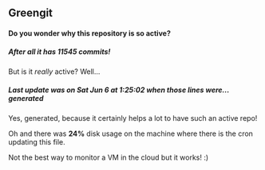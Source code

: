 ## Greengit

#### Do you wonder why this repository is so active?

##### After all it has 11545 commits!

But is it *really* active? Well...

##### Last update was on Sat Jun 6 at 1:25:02 when those lines were... generated

Yes, generated, because it certainly helps a lot to have such an active repo!

Oh and there was **24%** disk usage on the machine
where there is the cron updating this file.

Not the best way to monitor a VM in the cloud but it works! :)
